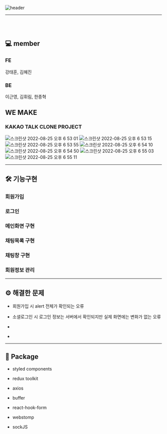 ![header](https://capsule-render.vercel.app/api?type=waving&color=FFEB33&height=300&section=header&text=kakao%20talk&fontSize=90)

<hr>

<br>

<br>

## 💻 member

### FE

강태훈, 김혜진

### BE

이근영, 김휘림, 한종혁


## WE MAKE

### KAKAO TALK CLONE PROJECT
![스크린샷 2022-08-25 오후 6 53 01](https://user-images.githubusercontent.com/103446802/186634849-df6161f9-1220-4b65-ac57-32ab43884243.png)
![스크린샷 2022-08-25 오후 6 53 15](https://user-images.githubusercontent.com/103446802/186634876-5f300753-f409-4b4e-ab30-4604fc0ede8a.png)
![스크린샷 2022-08-25 오후 6 53 55](https://user-images.githubusercontent.com/103446802/186634889-02c1b9cb-c224-43d0-87ef-abadde8b4285.png)
![스크린샷 2022-08-25 오후 6 54 10](https://user-images.githubusercontent.com/103446802/186634914-ceee965b-a8c7-4b30-9881-7fda9499905d.png)
![스크린샷 2022-08-25 오후 6 54 50](https://user-images.githubusercontent.com/103446802/186634930-31fb6f3f-797a-4aa7-a889-3675dff5064f.png)
![스크린샷 2022-08-25 오후 6 55 03](https://user-images.githubusercontent.com/103446802/186634988-825f2d98-31a2-4f6d-aa92-1cc97a437a03.png)
![스크린샷 2022-08-25 오후 6 55 11](https://user-images.githubusercontent.com/103446802/186635037-641e8a9a-bf64-4df9-a43a-b8a9c08c1642.png)




<hr>

## 🛠 기능구현

### 회원가입

### 로그인

### 메인화면 구현

### 채팅목록 구현

### 채팅창 구현

### 회원정보 관리

<hr>

## ⚙️ 해결한 문제

+ 회원가입 시 alert 전체가 확인되는 오류
- 소셜로그인 시 로그인 정보는 서버에서 확인되지만 실제 화면에는 변화가 없는 오류
+ 
-

<hr>

## 🧰 Package

+ styled components
- redux toolkit
+ axios
- buffer
+ react-hook-form
- webstomp
+ sockJS













